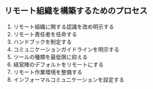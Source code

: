 ## リモート組織を構築するためのプロセス

1. リモート組織に関する認識を改め明示する
2. リモート責任者を任命する
3. ハンドブックを制定する
4. コミュニケーションガイドラインを明示する
5. ツールの種類を最低限に抑える
6. 経営陣のデフォルトをリモートにする
7. リモート作業環境を整備する
8. インフォーマルコミュニケーションを設定する
